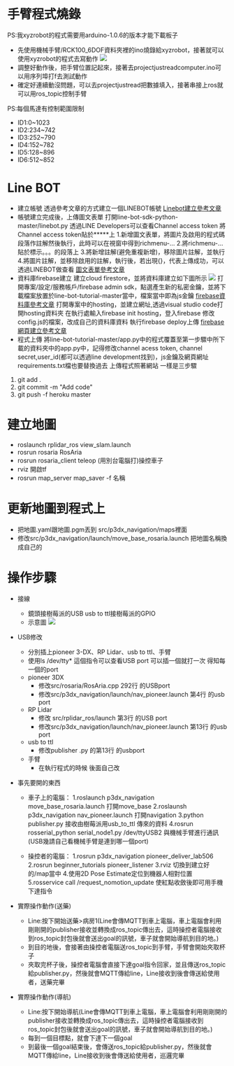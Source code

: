 # 手臂程式燒錄
PS:我xyzrobot的程式需要用arduino-1.0.6的版本才能下載板子
- 先使用機械手臂/RCK100_6DOF資料夾裡的ino燒錄給xyzrobot，接著就可以使用xyzrobot的程式去寫動作
![](https://i.imgur.com/ouYy2Ie.png)
- 調整好動作後，把手臂位置記起來，接著去projectjustreadcomputer.ino可以用序列埠打f去測試動作
- 確定好連續動沒問題，可以去projectjustread把數據填入，接著串接上ros就可以用ros_topic控制手臂

PS:每個馬達有控制範圍限制
- ID1:0~1023
- ID2:234~742
- ID3:252~790
- ID4:152~782
- ID5:128~896
- ID6:512~852


# Line BOT
- 建立帳號
透過參考文章的方式建立一個LINEBOT帳號
[Linebot建立參考文章](https://blackmaple.me/line-bot-tutorial/)
- 帳號建立完成後，上傳圖文表單
打開line-bot-sdk-python-master/linebot.py
透過LINE Developers可以查看Channel access token
將Channel access token貼於*****上
1.新增圖文表單，將圖片及啟用的程式碼段落作註解然後執行，此時可以在視窗中得到richmenu-...
2.將richmenu-...貼於標示。。。的段落上
3.將新增註解(避免重複新增)，移除圖片註解，並執行
4.將圖片註解，並移除啟用的註解，執行後，若出現{}，代表上傳成功，可以透過LINEBOT做查看
[圖文表單參考文章](https://medium.com/enjoy-life-enjoy-coding/使用-python-為-line-bot-建立獨一無二的圖文選單-rich-menus-7a5f7f40bd1)
- 資料庫firebase建立
建立cloud firestore，並將資料庫建立如下圖所示
![](https://i.imgur.com/a2V0lBD.png)
打開專案/設定/服務帳戶/firebase admin sdk，點選產生新的私密金鑰，並將下載檔案放置於line-bot-tutorial-master當中，檔案當中即為js金鑰
[firebase資料庫參考文章](https://medium.com/@resnick1223)
打開專案中的hosting，並建立網址,透過visual studio code打開hosting資料夾
在執行處輸入firebase init hosting，登入firebase
修改config.js的檔案，改成自己的資料庫資料
執行firebase deploy上傳
[firebase網頁建立參考文章](https://william-weng.github.io/2019/11/30/firebase-hosting/)
- 程式上傳
將line-bot-tutorial-master/app.py中的程式覆蓋至第一步驟中所下載的資料夾中的app.py中，記得修改channel acess token,
channel secret,user_id(都可以透過line development找到)，js金鑰及網頁網址
requirements.txt檔也要替換過去
上傳程式照著網站  一樣是三步驟
1. git add .
2. git commit -m "Add code"
3. git push -f heroku master



# 建立地圖
- roslaunch rplidar_ros view_slam.launch
- rosrun rosaria RosAria
- rosrun rosaria_client teleop (用別台電腦打)操控車子
- rviz 開啟tf
- rosrun map_server map_saver -f 名稱

# 更新地圖到程式上
- 把地圖.yaml跟地圖.pgm丟到 src/p3dx_navigation/maps裡面
- 修改src/p3dx_navigation/launch/move_base_rosaria.launch   把地圖名稱換成自己的

# 操作步驟
- 接線
	- 鏡頭接樹莓派的USB  usb to ttl接樹莓派的GPIO
	- 示意圖
	  ![](https://i.imgur.com/24QSb7W.jpg)


- USB修改
	- 分別插上pioneer 3-DX、RP Lidar、usb to ttl、手臂
	- 使用ls /dev/tty* 這個指令可以查看USB port  可以插一個就打一次  得知每一個的port
	- pioneer 3DX
		- 修改src/rosaria/RosAria.cpp 292行  的USBport
		- 修改src/p3dx_navigation/launch/nav_pioneer.launch 第4行 的usb port
	- RP Lidar
		- 修改 src/rplidar_ros/launch 第3行 的USB port 
		- 修改src/p3dx_navigation/launch/nav_pioneer.launch 第13行 的usb port
	- usb to ttl
		- 修改publisher .py 的第13行 的usbport
	- 手臂
		- 在執行程式的時候 後面自己改

- 事先要開的東西
  - 車子上的電腦：
1.roslaunch p3dx_navigation move_base_rosaria.launch  打開move_base
2.roslaunsh p3dx_navigation nav_pioneer.launch  打開navigation
3.python publisher.py  接收由樹莓派用usb_to_ttl 傳來的資料
4.rosrun rosserial_python serial_node1.py /dev/ttyUSB2 與機械手臂進行通訊(USB幾請自己看機械手臂是連到哪一個port)

  - 操控者的電腦：
1.rosrun p3dx_navigation pioneer_deliver_lab506
2.rosrun beginner_tutorials pioneer_listener
3.rviz 切換到建立好的/map當中
4.使用2D Pose Estimate定位到機器人相對位置
5.rosservice call /request_nomotion_update 使紅點收斂後即可用手機下達指令


- 實際操作動作(送藥)
	- Line:按下開始送藥>病房1(Line會傳MQTT到車上電腦，車上電腦會利用剛剛開的publisher接收並轉換成ros_topic傳出去，這時操控者電腦接收到ros_topic封包後就會送出goal的訊號，車子就會開始導航到目的地。)
	- 到目的地後，會接著由操控者電腦送ros_topic到手臂，手臂會開始夾取杯子
	- 夾取完杯子後，操控者電腦會直接下達goal指令回家，並且傳送ros_topic給publisher.py，然後就會MQTT傳給line，Line接收到後會傳送給使用者，送藥完畢
- 實際操作動作(導航)
	- Line:按下開始導航(Line會傳MQTT到車上電腦，車上電腦會利用剛剛開的publisher接收並轉換成ros_topic傳出去，這時操控者電腦接收到ros_topic封包後就會送出goal的訊號，車子就會開始導航到目的地。)
	- 每到一個目標點，就會下達下一個goal
	- 到最後一個goal結束後，會傳送ros_topic給publisher.py，然後就會MQTT傳給line，Line接收到後會傳送給使用者，巡邏完畢

